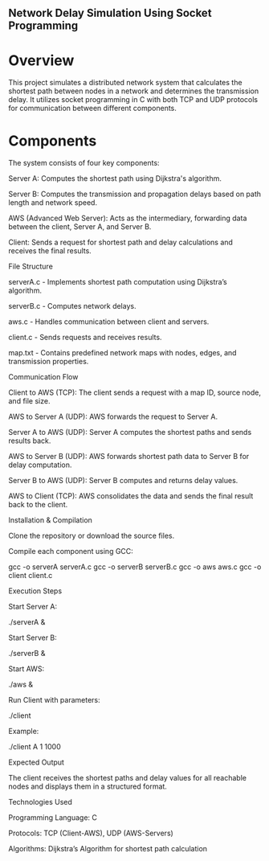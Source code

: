 ## Network Delay Simulation Using Socket Programming

# Overview

This project simulates a distributed network system that calculates the shortest path between nodes in a network and determines the transmission delay. It utilizes socket programming in C with both TCP and UDP protocols for communication between different components.

# Components

The system consists of four key components:

Server A: Computes the shortest path using Dijkstra's algorithm.

Server B: Computes the transmission and propagation delays based on path length and network speed.

AWS (Advanced Web Server): Acts as the intermediary, forwarding data between the client, Server A, and Server B.

Client: Sends a request for shortest path and delay calculations and receives the final results.

File Structure

serverA.c - Implements shortest path computation using Dijkstra’s algorithm.

serverB.c - Computes network delays.

aws.c - Handles communication between client and servers.

client.c - Sends requests and receives results.

map.txt - Contains predefined network maps with nodes, edges, and transmission properties.

Communication Flow

Client to AWS (TCP): The client sends a request with a map ID, source node, and file size.

AWS to Server A (UDP): AWS forwards the request to Server A.

Server A to AWS (UDP): Server A computes the shortest paths and sends results back.

AWS to Server B (UDP): AWS forwards shortest path data to Server B for delay computation.

Server B to AWS (UDP): Server B computes and returns delay values.

AWS to Client (TCP): AWS consolidates the data and sends the final result back to the client.

Installation & Compilation

Clone the repository or download the source files.

Compile each component using GCC:

gcc -o serverA serverA.c
gcc -o serverB serverB.c
gcc -o aws aws.c
gcc -o client client.c

Execution Steps

Start Server A:

./serverA &

Start Server B:

./serverB &

Start AWS:

./aws &

Run Client with parameters:

./client <MapID> <SourceNode> <FileSize>

Example:

./client A 1 1000

Expected Output

The client receives the shortest paths and delay values for all reachable nodes and displays them in a structured format.

Technologies Used

Programming Language: C

Protocols: TCP (Client-AWS), UDP (AWS-Servers)

Algorithms: Dijkstra’s Algorithm for shortest path calculation
